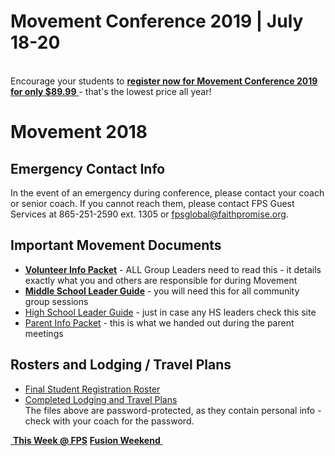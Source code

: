 # Movement Conference 2019 | July 18-20
<a class="btn btn-default btn-block" href="https://movementconf.com/" role="button"><span id="MyTimer"></span></a>  
Encourage your students to [ **register now for Movement Conference 2019 for only $89.99** ]( https://movementconf.com/ ) - that's the lowest price all year!

# Movement 2018

## Emergency Contact Info
In the event of an emergency during conference, please contact your coach or senior coach. If you cannot reach them, please contact FPS Guest Services at 865-251-2590 ext. 1305 or fpsglobal@faithpromise.org.

## Important Movement Documents  
* **[Volunteer Info Packet](mvmt-volunteer.pdf)** - ALL Group Leaders need to read this - it details exactly what you and others are responsible for during Movement
* **[Middle School Leader Guide](mvmt-guide-middle.pdf)** - you will need this for all community group sessions
* [High School Leader Guide](mvmt-guide-high.pdf) - just in case any HS leaders check this site
* [Parent Info Packet](mvmt-parent.pdf) - this is what we handed out during the parent meetings

## Rosters and Lodging / Travel Plans
* [Final Student Registration Roster](mvmt-roster.xlsx)
* [Completed Lodging and Travel Plans](mvmt-travel.xls)  
The files above are password-protected, as they contain personal info - check with your coach for the password.  

<!--End of Markdown Content-->

<!--Bottom Page Nav Buttons-->
<a class="btn btn-default btn-sm" href="/" role="button"><i class="fa fa-arrow-left"></i>&nbsp;<b>This Week @ FPS</b></a>
<a class="btn btn-default btn-sm" href="/fusion" role="button"><b>Fusion Weekend</b>&nbsp;<i class="fa fa-arrow-right"></i></a>

<!--Count Down Timer-->
<script>
// Set the date we are counting down to
var countDownDate = new Date("July 18, 2019 18:00:00").getTime();

// Update the count down every 1 second
var x = setInterval(function() {

    // Get todays date and time
    var now = new Date().getTime();

    // Find the distance between now an the count down date
    var distance = countDownDate - now;

    // Time calculations for days, hours, minutes and seconds
    var days = Math.floor(distance / (1000 * 60 * 60 * 24));
    var hours = Math.floor((distance % (1000 * 60 * 60 * 24)) / (1000 * 60 * 60));
    var minutes = Math.floor((distance % (1000 * 60 * 60)) / (1000 * 60));
    var seconds = Math.floor((distance % (1000 * 60)) / 1000);

    // Output the result in an element with id="MyTimer"
    var message = "Movement 2019 starts in ";
    if (days > 14) {
      message = message + days + " days ";
    } else if (days > 0) {
      message = message + days + " days " + hours + " hours ";
    } else {
      message = message + hours + "h " + minutes + "m " + seconds + "s ";
    }
    document.getElementById("MyTimer").innerHTML = message

    // If the count down is over, write some text
    if (distance < 0) {
        clearInterval(x);
        document.getElementById("MyTimer").innerHTML = "Movement has begun!";
    }
}, 1000);
</script>
